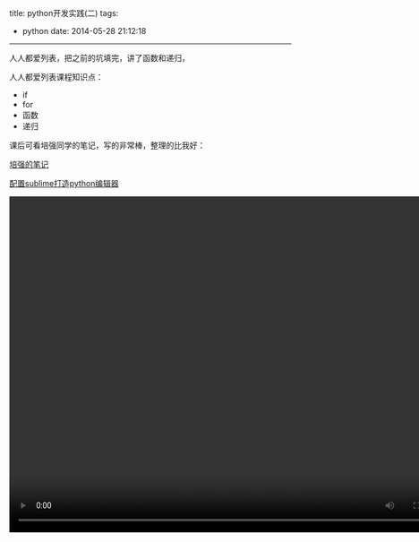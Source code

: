 title: python开发实践(二)
tags:
  - python
date: 2014-05-28 21:12:18
---

人人都爱列表，把之前的坑填完，讲了函数和递归，

人人都爱列表课程知识点：

*   if
*   for
*   函数
*   递归

课后可看培强同学的笔记，写的非常棒，整理的比我好：

[培强的笔记](http://peiqiang.net/2014/05/29/learn-python-from-binge.html)

[配置sublime打造python编辑器](http://opslinux.com/sublime_python.html)

<video width="800" height="600" controls="controls"><source src="movie.ogg" type="video/ogg" /><source src="http://opslinux.qiniudn.com/2.%E4%BA%BA%E4%BA%BA%E9%83%BD%E7%88%B1%E5%88%97%E8%A1%A8(%E4%BA%8C).mp4" type="video/mp4" />Your browser does not support the video tag.</video>